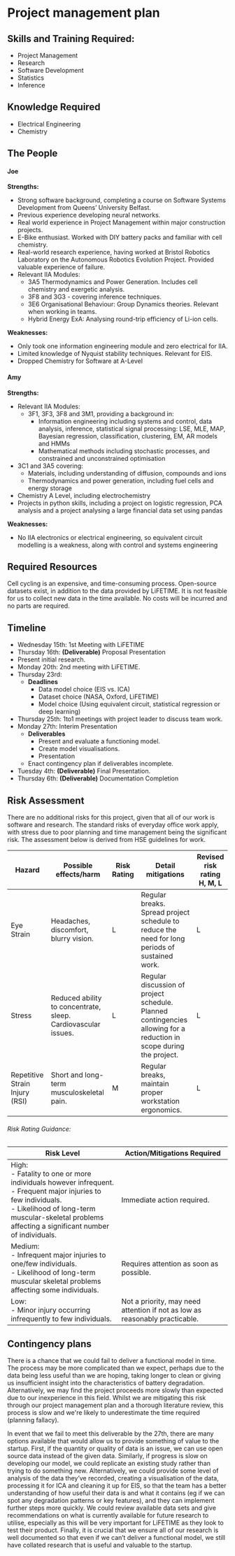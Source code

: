 # Project management plan
## Skills and Training Required:
- Project Management
- Research
- Software Development
- Statistics
- Inference
## Knowledge Required
- Electrical Engineering
- Chemistry
## The People
#### Joe
**Strengths:**
- Strong software background, completing a course on Software Systems Development from Queens’ University Belfast.
- Previous experience developing neural networks.
- Real world experience in Project Management within major construction projects.
- E-Bike enthusiast. Worked with DIY battery packs and familiar with cell chemistry.
- Real-world research experience, having worked at Bristol Robotics Laboratory on the Autonomous Robotics Evolution Project. Provided valuable experience of failure.
- Relevant IIA Modules:
	- 3A5 Thermodynamics and Power Generation. Includes cell chemistry and exergetic analysis.
	- 3F8 and 3G3 - covering inference techniques. 
	- 3E6 Organisational Behaviour: Group Dynamics theories. Relevant when working in teams.
	- Hybrid Energy ExA: Analysing round-trip efficiency of Li-ion cells.
 
 **Weaknesses:**
- Only took one information engineering module and zero electrical for IIA.
- Limited knowledge of Nyquist stability techniques. Relevant for EIS.
- Dropped Chemistry for Software at A-Level
#### Amy
**Strengths:**
- Relevant IIA Modules:
	- 3F1, 3F3, 3F8 and 3M1, providing a background in:
		- Information engineering including systems and control, data analysis, inference, statistical signal processing: LSE, MLE, MAP, Bayesian regression, classification, clustering, EM, AR models and HMMs
		- Mathematical methods including stochastic processes, and constrained and unconstrained optimisation
- 3C1 and 3A5 covering:
	- Materials, including understanding of diffusion, compounds and ions
	- Thermodynamics and power generation, including fuel cells and energy storage
- Chemistry A Level, including electrochemistry
- Projects in python skills, including a project on logistic regression, PCA analysis and a project analysing a large financial data set using pandas

**Weaknesses:**
- No IIA electronics or electrical engineering, so equivalent circuit modelling is a weakness, along with control and systems engineering
## Required Resources
Cell cycling is an expensive, and time-consuming process. Open-source datasets exist, in addition to the data provided by LiFETIME. It is not feasible for us to collect new data in the time available. No costs will be incurred and no parts are required.
## Timeline
- Wednesday 15th: 1st Meeting with LiFETIME
- Thursday 16th: **(Deliverable)** Proposal Presentation
- Present initial research.
- Monday 20th: 2nd meeting with LiFETIME.
- Thursday 23rd:
	- **Deadlines**
		- Data model choice (EIS vs. ICA)
		- Dataset choice (NASA, Oxford, LiFETIME)
		- Model choice (Using equivalent circuit, statistical regression or deep learning)
- Thursday 25th: 1to1 meetings with project leader to discuss team work.
- Monday 27th: Interim Presentation
	- **Deliverables**
		- Present and evaluate a functioning model.
		- Create model visualisations.
		- Presentation
	- Enact contingency plan if deliverables incomplete.
- Tuesday 4th: **(Deliverable)** Final Presentation.
- Thursday 6th: **(Deliverable)** Documentation Completion
## Risk Assessment
There are no additional risks for this project, given that all of our work is software and research. The standard risks of everyday office work apply,  with stress due to poor planning and time management being the significant risk. The assessment below is derived from HSE guidelines for work.

| Hazard                         | Possible effects/harm                                         | Risk Rating | Detail mitigations                                                                                                  | Revised risk rating H, M, L |
| ------------------------------ | ------------------------------------------------------------- | ----------- | ------------------------------------------------------------------------------------------------------------------- | --------------------------- |
| Eye Strain                     | Headaches, discomfort, blurry vision.                         | L           | Regular breaks. Spread project schedule to reduce the need for long periods of sustained work.                      | L                           |
| Stress                         | Reduced ability to concentrate, sleep. Cardiovascular issues. | L           | Regular discussion of project schedule. Planned contingencies allowing for a reduction in scope during the project. | L                           |
| Repetitive Strain Injury (RSI) | Short and long-term musculoskeletal pain.                     | M           | Regular breaks, maintain proper workstation ergonomics.                                                             | L                           |
###### Risk Rating Guidance:
| Risk Level | Action/Mitigations Required |
| -------------------------------------------------------------------------------------------------------------------------------------------------------------------------------------------------------------------------- | --------------------------------------------------------------------------- |
| High:<br>- Fatality to one or more individuals however infrequent.<br>- Frequent major injuries to few individuals.<br>- Likelihood of long-term muscular-skeletal problems affecting a significant number of individuals. | Immediate action required.                                                  |
| Medium:<br>- Infrequent major injuries to one/few individuals.<br>- Likelihood of long-term muscular skeletal problems affecting some individuals.                                                                         | Requires attention as soon as possible.                                     |
| Low:<br>- Minor injury occurring infrequently to few individuals.                                                                                                                                                          | Not a priority, may need attention if not as low as reasonably practicable. |
## Contingency plans
There is a chance that we could fail to deliver a functional model in time. The process may be more complicated than we expect, perhaps due to the data being less useful than we are hoping, taking longer to clean or giving us insufficient insight into the characteristics of battery degradation. 
Alternatively, we may find the project proceeds more slowly than expected due to our inexperience in this field. Whilst we are mitigating this risk through our project management plan and a thorough literature review, this process is slow and we're likely to underestimate the time required (planning fallacy).

In event that we fail to meet this deliverable by the 27th, there are many options available that would allow us to provide something of value to the startup.
First, if the quantity or quality of data is an issue, we can use open source data instead of the given data. Similarly, if progress is slow on developing our model, we could replicate an existing study rather than trying to do something new. 
Alternatively, we could provide some level of analysis of the data they’ve recorded, creating a visualisation of the data, processing it for ICA and cleaning it up for EIS, so that the team has a better understanding of how useful their data is and what it contains (eg if we can spot any degradation patterns or key features), and they can implement further steps more quickly. 
We could review available data sets and give recommendations on what is currently available for future research to utilise, especially as this will be very important for LiFETIME as they look to test their product. 
Finally, it is crucial that we ensure all of our research is well documented so that even if we can’t deliver a functional model, we still have collated research that is useful and valuable to the startup. 

